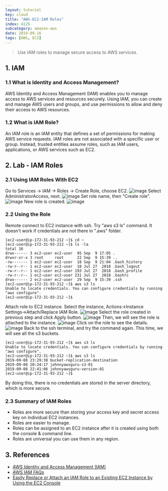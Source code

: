```yaml
---
layout: tutorial
key: cloud
title: "AWS-EC2-IAM Roles"
index: 4125
subcategory: amazon-aws
date: 2019-09-16
tags: [AWS, EC2]
---
```


> Use IAM roles to manage secure access to AWS services.

## 1. IAM
### 1.1 What is Identity and Access Management?
AWS Identity and Access Management (IAM) enables you to manage access to AWS services and resources securely. Using IAM, you can create and manage AWS users and groups, and use permissions to allow and deny their access to AWS resources.

### 1.2 What is IAM Role?
An IAM role is an IAM entity that defines a set of permissions for making AWS service requests. IAM roles are not associated with a specific user or group. Instead, trusted entities assume roles, such as IAM users, applications, or AWS services such as EC2.

## 2. Lab - IAM Roles
### 2.1 Using IAM Roles With EC2
Go to Services -> IAM -> Roles -> Create Role, choose EC2.
![image](/assets/images/cloud/4125/4-12-ec2-iam-role-1.png)
Select AdministratorAccess, next.
![image](/assets/images/cloud/4125/4-12-ec2-iam-role-2.png)
Set role name, then "Create role".
![image](/assets/images/cloud/4125/4-12-ec2-iam-role-3.png)
New role is created.
![image](/assets/images/cloud/4125/4-12-ec2-iam-role-4.png)
### 2.2 Using the Role
Remote connect to EC2 instance with ssh. Try "aws s3 ls" command. It doesn't work if credentials are not there in ".aws" folder.
```raw
[ec2-user@ip-172-31-93-212 ~]$ cd ~
[ec2-user@ip-172-31-93-212 ~]$ ls -la
total 16
drwx------ 3 ec2-user ec2-user  95 Sep  9 17:05 .
drwxr-xr-x 3 root     root      22 Sep  9 15:39 ..
-rw------- 1 ec2-user ec2-user  18 Sep  9 21:04 .bash_history
-rw-r--r-- 1 ec2-user ec2-user  18 Jul 27  2018 .bash_logout
-rw-r--r-- 1 ec2-user ec2-user 193 Jul 27  2018 .bash_profile
-rw-r--r-- 1 ec2-user ec2-user 231 Jul 27  2018 .bashrc
drwx------ 2 ec2-user ec2-user  29 Sep  9 15:39 .ssh
[ec2-user@ip-172-31-93-212 ~]$ aws s3 ls
Unable to locate credentials. You can configure credentials by running "aws configure".
[ec2-user@ip-172-31-93-212 ~]$
```
Attach role to EC2 instance. Select the instance, Actions->Instance Settings->Attach/Replace IAM Role.
![image](/assets/images/cloud/4125/4-12-ec2-attach-role-to-instance.png)
Select the role created in previous step and click Apply button.
![image](/assets/images/cloud/4125/4-12-ec2-attach-role-to-instance-2.png)
Then, we will see the role is attached to the instance.
![image](/assets/images/cloud/4125/4-12-ec2-attach-role-to-instance-3.png)
Click on the role to see the details.
![image](/assets/images/cloud/4125/4-12-ec2-attach-role-to-instance-4.png)
Back to the ssh terminal, and try the command again. This time, we will see all the s3 buckets.
```raw
[ec2-user@ip-172-31-93-212 ~]$ aws s3 ls
Unable to locate credentials. You can configure credentials by running "aws configure".
[ec2-user@ip-172-31-93-212 ~]$ aws s3 ls
2019-09-08 23:29:38 bucket-replication-destination
2019-09-08 20:34:17 johnnyawsguru-s3-01
2019-09-08 22:41:06 johnnyawsguru-version-01
[ec2-user@ip-172-31-93-212 ~]$
```
By doing this, there is no credentials are stored in the server directory, which is more secure.
### 2.3 Summary of IAM Roles
* Roles are more secure than storing your access key and secret access key on individual EC2 instances.
* Roles are easier to manage.
* Roles can be assigned to an EC2 instance after it is created using both the console & command line.
* Roles are universal you can use them in any region.

## 3. References
* [AWS Identity and Access Management (IAM)](https://aws.amazon.com/iam/)
* [AWS IAM FAQs](https://aws.amazon.com/iam/faqs/)
* [Easily Replace or Attach an IAM Role to an Existing EC2 Instance by Using the EC2 Console](https://aws.amazon.com/blogs/security/easily-replace-or-attach-an-iam-role-to-an-existing-ec2-instance-by-using-the-ec2-console/)
